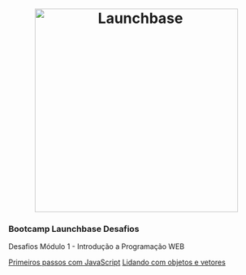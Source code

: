 <h1 align="center">
    <img alt="Launchbase" src="https://storage.googleapis.com/golden-wind/bootcamp-launchbase/logo.png" width="400px" />
</h1>

<h3>
    Bootcamp Launchbase Desafios
</h3>

Desafios Módulo 1 - Introdução a Programação WEB

[Primeiros passos com JavaScript](/01-1-primeiros-passos-com-js.js)
[Lidando com objetos e vetores](/01-2-lidando-com-objetos-e-vetores.js)

